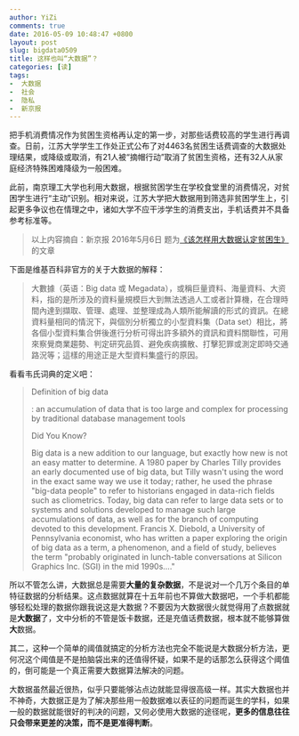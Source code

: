 ```yaml
---
author: YiZi
comments: true
date: 2016-05-09 10:48:47 +0800
layout: post
slug: bigdata0509
title: 这样也叫“大数据”？
categories: [读]
tags:
-  大数据
-  社会
-  隐私
-  新京报
---
```

把手机消费情况作为贫困生资格再认定的第一步，对那些话费较高的学生进行再调查。日前，江苏大学学生工作处正式公布了对4463名贫困生话费调查的大数据处理结果，或降级或取消，有21人被“摘帽行动”取消了贫困生资格，还有32人从家庭经济特殊困难降级为一般困难。

此前，南京理工大学也利用大数据，根据贫困学生在学校食堂里的消费情况，对贫困学生进行“主动”识别。相对来说，江苏大学把大数据用到筛选非贫困学生上，引起更多争议也在情理之中，诸如大学不应干涉学生的消费支出，手机话费并不具备参考标准等。
<div class="quote"> <blockquote>
        以上内容摘自：新京报 2016年5月6日 题为<a href="http://bjnews.com.cn/opinion/2016/05/09/402633.html">《该怎样用大数据认定贫困生》</a>的文章
    </blockquote>
</div>
<div class="readreview">
下面是维基百科非官方的关于大数据的解释：
<blockquote>
    大數據（英语：Big data 或 Megadata），或稱巨量資料、海量資料、大资料，指的是所涉及的資料量規模巨大到無法透過人工或者計算機，在合理時間內達到擷取、管理、處理、並整理成為人類所能解讀的形式的資訊。在總資料量相同的情況下，與個別分析獨立的小型資料集（Data set）相比，將各個小型資料集合併後進行分析可得出許多額外的資訊和資料關聯性，可用來察覺商業趨勢、判定研究品質、避免疾病擴散、打擊犯罪或測定即時交通路況等；這樣的用途正是大型資料集盛行的原因。
</blockquote>

看看韦氏词典的定义吧：
<blockquote><p>
Definition of big data</p><p>
:  an accumulation of data that is too large and complex for processing by traditional database management tools
</p><p>
Did You Know?</p><p>
Big data is a new addition to our language, but exactly how new is not an easy matter to determine. A 1980 paper by Charles Tilly provides an early documented use of big data, but Tilly wasn't using the word in the exact same way we use it today; rather, he used the phrase "big-data people" to refer to historians engaged in data-rich fields such as cliometrics. Today, big data can refer to large data sets or to systems and solutions developed to manage such large accumulations of data, as well as for the branch of computing devoted to this development. Francis X. Diebold, a University of Pennsylvania economist, who has written a paper exploring the origin of big data as a term, a phenomenon, and a field of study, believes the term "probably originated in lunch-table conversations at Silicon Graphics Inc. (SGI) in the mid 1990s…."</p>
</blockquote>

<p>所以不管怎么讲，大数据总是需要<strong>大量的复杂数据</strong>，不是说对一个几万个条目的单特征数据的分析结果。这点数据就算在十五年前也不算做大数据吧，一个手机都能够轻松处理的数据你跟我说这是大数据？不要因为大数据很火就觉得用了点数据就是<strong>大数据</strong>了，文中分析的不管是饭卡数据，还是充值话费数据，根本就不能够算做<strong>大</strong>数据。</p><p>
其二，这种一个简单的阈值就搞定的分析方法也完全不能说是大数据分析方法，更何况这个阈值是不是拍脑袋出来的还值得怀疑，如果不是的话那怎么获得这个阈值的，倒可能是一个真正需要大数据算法解决的问题。</p><p>
大数据虽然最近很热，似乎只要能够沾点边就能显得很高级一样。其实大数据也并不神奇，大数据正是为了解决那些用一般数据难以表征的问题而诞生的学科，如果一般的数据就能很好的判决的问题，又何必使用大数据的途径呢，<strong>更多的信息往往只会带来更差的决策，而不是更准得判断</strong>。</p>
</div>